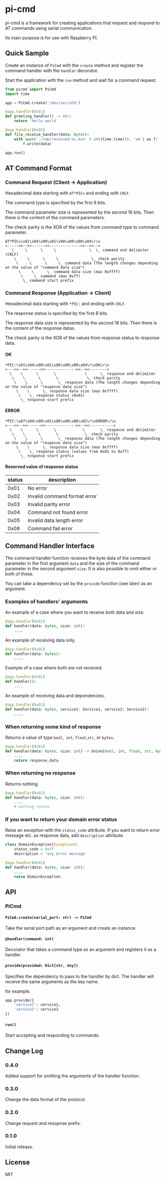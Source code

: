 pi-cmd
=====

pi-cmd is a framework for creating applications that request and respond to AT commands using serial communication.

Its main purpose is for use with Raspberry PI.

## Quick Sample

Create an instance of `PiCmd` with the `create` method and register the command handler with the `handler` decorator.

Start the application with the `run` method and wait for a command request.

```python
from picmd import PiCmd
import time

app = PiCmd.create('/dev/serial0')

@app.handler(0x01)
def greeting_handler() -> str:
    return 'hello world'

@app.handler(0x02)
def file_receive_handler(data: bytes):
    with open('./tmp/received-%s.bin' % int(time.time()), 'wb') as f:
        f.write(data)

app.run()
```

## AT Command Format

### Command Request (Client -> Application)

Hexadecimal data starting with `AT*PIC=` and ending with `CRLF`.

The command type is specified by the first 8 bits.

The command parameter size is represented by the second 16 bits. Then there is the content of the command parameters.

The check parity is the XOR of the values from command type to command parameter.

```
AT*PIC=\x01\x04\x00\x01\x00\x00\x00\x04\r\n
<-----><--><------><--------------><--><-->
   \     \      \     \               \  \_ command end delimiter (CRLF)
    \     \      \     \               \_ check parity
     \     \      \     \_ command data (The length changes depending on the value of "command data size")
      \     \      \_ command data size (max 0xffff)
       \     \_ command (max 0xff)
        \_ command start prefix
```

### Command Response (Application -> Client)

Hexadecimal data starting with `*PIC:` and ending with `CRLF`.

The response status is specified by the first 8 bits.

The response data size is represented by the second 16 bits. Then there is the content of the response datas.

The check parity is the XOR of the values from response status to response data.

#### OK

```
*PIC:\x01\x04\x00\x01\x00\x00\x00\x04\r\nOK\r\n
<---><--><------><--------------><--><-------->
  \    \      \       \             \      \_ response end delimiter
   \    \      \       \             \_ check parity
    \    \      \       \_ response data (The length changes depending on the value of "response data size")
     \    \      \_ response data size (max 0xffff)
      \    \_ response status (0x01)
       \_ response start prefix
```

#### ERROR

```
*PIC:\x07\x04\x00\x01\x00\x00\x00\x02\r\nERROR\r\n
<---><--><------><--------------><--><----------->
  \    \      \       \            \       \_ response end delimiter
   \    \      \       \            \_ check parity
    \    \      \       \_ response data (The length changes depending on the value of "response data size")
     \    \      \_ response data size (max 0xffff)
      \    \_ response status (values from 0x02 to 0xff)
       \_ response start prefix
```

#### Reserved value of response status

| status | description |
|---|---|
| 0x01 | No error |
| 0x02 | Invalid command format error |
| 0x03 | Invalid parity error |
| 0x04 | Command not found error |
| 0x05 | Invalid data length error |
| 0x06 | Command fail error |


## Command Handler Interface

The command handler function receives the byte data of the command parameter in the first argument `data` and the size of the command parameter in the second argument `size`. It is also possible to omit either or both of these.

You can take a dependency set by the `provide` function (see later) as an argument.

### Examples of handlers' arguments

An example of a case where you want to receive both data and size.

```python
@app.handler(0x01)
def handler(data: bytes, size: int):
    ....
```

An example of receiving data only.

```python
@app.handler(0x01)
def handler(data: bytes):
    ....
```

Example of a case where both are not received.

```python
@app.handler(0x01)
def handler():
    ....
```

An example of receiving data and dependencies.

```python
@app.handler(0x01)
def handler(data: bytes, service1: Service1, service2: Service2):
    ....
```

### When returning some kind of response

Returns a value of type `bool`,` int`, `float`,`str`, or `bytes`.

```python
@app.handler(0x01)
def handler(data: bytes, size: int) -> Union[bool, int, float, str, bytes]:
    ....
    return response_data
```

### When returning no response

Returns nothing.

```python
@app.handler(0x01)
def handler(data: bytes, size: int):
    ....
    # nothing return
```

### If you want to return your domain error status

Raise an exception with the `status_code` attribute.
If you want to return error message etc. as response data, add `description` attribute.

```python
class DomainException(Exception):
    status_code = 0xff
    description = 'any error message'

@app.handler(0x01)
def handler(data: bytes, size: int):
    ....
    raise DomainException
```

## API

### PiCmd

#### `PiCmd.create(serial_port: str) -> PiCmd`

Take the serial port path as an argument and create an instance.

#### `@handler(command: int)`

Decorator that takes a command type as an argument and registers it as a handler.

#### `provide(provided: Dict[str, Any])`

Specifies the dependency to pass to the handler by dict.
The handler will receive the same arguments as the key name.

for example.

```python
app.provide({
    'service1': service1,
    'service2': service2
})
```

#### `run()`

Start accepting and responding to commands.

## Change Log

### 0.4.0

Added support for omitting the arguments of the handler function.

### 0.3.0

Change the data format of the protocol.

### 0.2.0

Change request and resopnse prefix.

### 0.1.0

Initial release.

## License

MIT
